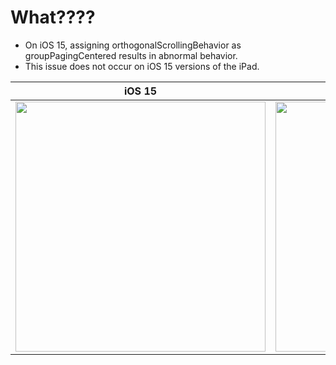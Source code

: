 # What????

* On iOS 15, assigning orthogonalScrollingBehavior as groupPagingCentered results in abnormal behavior.
* This issue does not occur on iOS 15 versions of the iPad.

iOS 15|iOS 17
:-:|:-:
<image src="https://github.com/leeari95/CompositionalLayout-BugDemo/assets/75905803/b3394103-6577-4a39-95f3-c8aa911e6e07" width="400">|<image src="https://github.com/leeari95/CompositionalLayout-BugDemo/assets/75905803/afe26853-dd8b-46b7-9e95-ddcee79cebc8" width="400">

